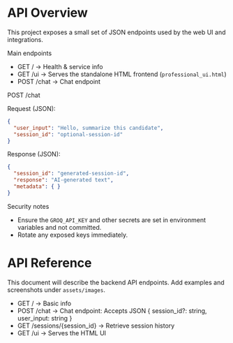 # API Overview

This project exposes a small set of JSON endpoints used by the web UI and integrations.

Main endpoints

- GET / -> Health & service info
- GET /ui -> Serves the standalone HTML frontend (`professional_ui.html`)
- POST /chat -> Chat endpoint

POST /chat

Request (JSON):

```json
{
  "user_input": "Hello, summarize this candidate",
  "session_id": "optional-session-id"
}
```

Response (JSON):

```json
{
  "session_id": "generated-session-id",
  "response": "AI-generated text",
  "metadata": { }
}
```

Security notes

- Ensure the `GROQ_API_KEY` and other secrets are set in environment variables and not committed.
- Rotate any exposed keys immediately.
# API Reference

This document will describe the backend API endpoints. Add examples and screenshots under `assets/images`.

- GET / -> Basic info
- POST /chat -> Chat endpoint: Accepts JSON { session_id?: string, user_input: string }
- GET /sessions/{session_id} -> Retrieve session history
- GET /ui -> Serves the HTML UI
